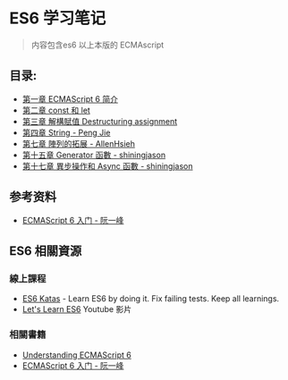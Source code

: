# ES6 学习笔记

> 内容包含es6 以上本版的 ECMAscript

## 目录:
* [第一章 ECMAScript 6 简介](ch-01)
* [第二章 const 和 let](ch-02)
* [第三章 解構賦值 Destructuring assignment](chapter-03)
* [第四章 String - Peng Jie](chapter-04)
* [第七章 陣列的拓展 - AllenHsieh](chapter-07)
* [第十五章 Generator 函數 - shiningjason](chapter-15)
* [第十七章 異步操作和 Async 函數 - shiningjason](chapter-17)


## 参考资料
* [ECMAScript 6 入门 - 阮一峰](http://es6.ruanyifeng.com/)


## ES6 相關資源

### 線上課程

* [ES6 Katas](http://es6katas.org/) - Learn ES6 by doing it. Fix failing tests. Keep all learnings.
* [Let's Learn ES6](https://www.youtube.com/playlist?list=PL57atfCFqj2h5fpdZD-doGEIs0NZxeJTX) Youtube 影片

### 相關書籍

* [Understanding ECMAScript 6](https://leanpub.com/understandinges6/read)
* [ECMAScript 6 入门 - 阮一峰](http://es6.ruanyifeng.com/)
